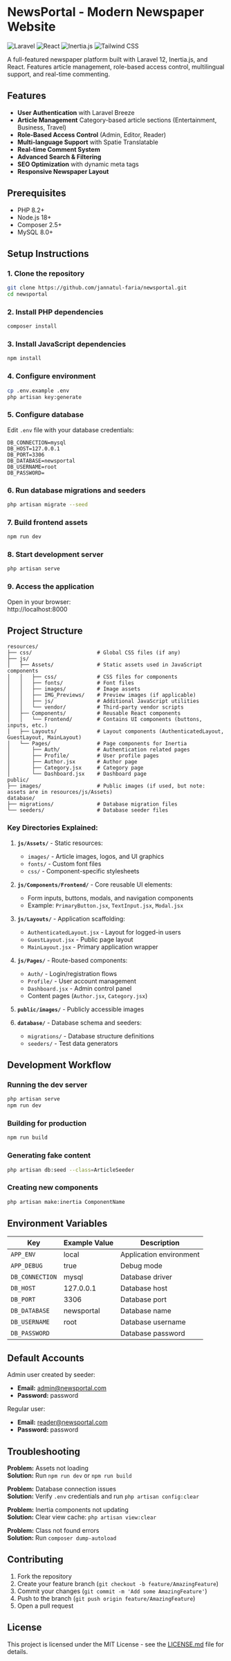 
# NewsPortal - Modern Newspaper Website

![Laravel](https://img.shields.io/badge/Laravel-FF2D20?style=for-the-badge&logo=laravel&logoColor=white)
![React](https://img.shields.io/badge/React-20232A?style=for-the-badge&logo=react&logoColor=61DAFB)
![Inertia.js](https://img.shields.io/badge/Inertia.js-000000?style=for-the-badge)
![Tailwind CSS](https://img.shields.io/badge/Tailwind_CSS-38B2AC?style=for-the-badge&logo=tailwind-css&logoColor=white)

A full-featured newspaper platform built with Laravel 12, Inertia.js, and React. Features article management, role-based access control, multilingual support, and real-time commenting.


## Features

- **User Authentication** with Laravel Breeze
- **Article Management** Category-based article sections (Entertainment, Business, Travel)
- **Role-Based Access Control** (Admin, Editor, Reader)
- **Multi-language Support** with Spatie Translatable
- **Real-time Comment System**
- **Advanced Search & Filtering**
- **SEO Optimization** with dynamic meta tags
- **Responsive Newspaper Layout**

## Prerequisites

- PHP 8.2+
- Node.js 18+
- Composer 2.5+
- MySQL 8.0+

## Setup Instructions

### 1. Clone the repository
```bash
git clone https://github.com/jannatul-faria/newsportal.git
cd newsportal
```

### 2. Install PHP dependencies
```bash
composer install
```

### 3. Install JavaScript dependencies
```bash
npm install
```

### 4. Configure environment
```bash
cp .env.example .env
php artisan key:generate
```

### 5. Configure database
Edit `.env` file with your database credentials:
```env
DB_CONNECTION=mysql
DB_HOST=127.0.0.1
DB_PORT=3306
DB_DATABASE=newsportal
DB_USERNAME=root
DB_PASSWORD=
```

### 6. Run database migrations and seeders
```bash
php artisan migrate --seed
```

### 7. Build frontend assets
```bash
npm run dev
```

### 8. Start development server
```bash
php artisan serve
```

### 9. Access the application
Open in your browser:  
http://localhost:8000

## Project Structure

```
resources/
├── css/                     # Global CSS files (if any)
├── js/
│   ├── Assets/              # Static assets used in JavaScript components
│   │   ├── css/             # CSS files for components
│   │   ├── fonts/           # Font files
│   │   ├── images/          # Image assets
│   │   ├── IMG_Previews/    # Preview images (if applicable)
│   │   ├── js/              # Additional JavaScript utilities
│   │   └── vendor/          # Third-party vendor scripts
│   ├── Components/          # Reusable React components
│   │   └── Frontend/        # Contains UI components (buttons, inputs, etc.)
│   ├── Layouts/             # Layout components (AuthenticatedLayout, GuestLayout, MainLayout)
│   └── Pages/               # Page components for Inertia
│       ├── Auth/            # Authentication related pages
│       ├── Profile/         # User profile pages
│       ├── Author.jsx       # Author page
│       ├── Category.jsx     # Category page
│       └── Dashboard.jsx    # Dashboard page
public/
├── images/                  # Public images (if used, but note: assets are in resources/js/Assets)
database/
├── migrations/              # Database migration files
└── seeders/                 # Database seeder files
```

### Key Directories Explained:

1. **`js/Assets/`** - Static resources:
   - `images/` - Article images, logos, and UI graphics
   - `fonts/` - Custom font files
   - `css/` - Component-specific stylesheets

2. **`js/Components/Frontend/`** - Core reusable UI elements:
   - Form inputs, buttons, modals, and navigation components
   - Example: `PrimaryButton.jsx`, `TextInput.jsx`, `Modal.jsx`

3. **`js/Layouts/`** - Application scaffolding:
   - `AuthenticatedLayout.jsx` - Layout for logged-in users
   - `GuestLayout.jsx` - Public page layout
   - `MainLayout.jsx` - Primary application wrapper

4. **`js/Pages/`** - Route-based components:
   - `Auth/` - Login/registration flows
   - `Profile/` - User account management
   - `Dashboard.jsx` - Admin control panel
   - Content pages (`Author.jsx`, `Category.jsx`)

5. **`public/images/`** - Publicly accessible images
6. **`database/`** - Database schema and seeders:
   - `migrations/` - Database structure definitions
   - `seeders/` - Test data generators

## Development Workflow

### Running the dev server
```bash
php artisan serve
npm run dev
```

### Building for production
```bash
npm run build
```

### Generating fake content
```bash
php artisan db:seed --class=ArticleSeeder
```

### Creating new components
```bash
php artisan make:inertia ComponentName
```

## Environment Variables

| Key                  | Example Value       | Description                |
|----------------------|---------------------|----------------------------|
| `APP_ENV`            | local               | Application environment    |
| `APP_DEBUG`          | true                | Debug mode                 |
| `DB_CONNECTION`      | mysql               | Database driver            |
| `DB_HOST`            | 127.0.0.1           | Database host              |
| `DB_PORT`            | 3306                | Database port              |
| `DB_DATABASE`        | newsportal          | Database name              |
| `DB_USERNAME`        | root                | Database username          |
| `DB_PASSWORD`        |                     | Database password          |

## Default Accounts

Admin user created by seeder:
- **Email:** admin@newsportal.com
- **Password:** password

Regular user:
- **Email:** reader@newsportal.com
- **Password:** password

## Troubleshooting

**Problem:** Assets not loading  
**Solution:** Run `npm run dev` or `npm run build`

**Problem:** Database connection issues  
**Solution:** Verify `.env` credentials and run `php artisan config:clear`

**Problem:** Inertia components not updating  
**Solution:** Clear view cache: `php artisan view:clear`

**Problem:** Class not found errors  
**Solution:** Run `composer dump-autoload`

## Contributing

1. Fork the repository
2. Create your feature branch (`git checkout -b feature/AmazingFeature`)
3. Commit your changes (`git commit -m 'Add some AmazingFeature'`)
4. Push to the branch (`git push origin feature/AmazingFeature`)
5. Open a pull request

## License

This project is licensed under the MIT License - see the [LICENSE.md](LICENSE.md) file for details.
